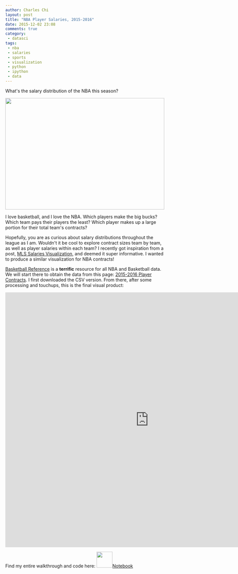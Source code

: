 ```yaml
---
author: Charles Chi
layout: post
title: "NBA Player Salaries, 2015-2016"
date: 2015-12-02 23:08
comments: true
category:
 - datasci
tags:
 - nba
 - salaries
 - sports
 - visualization
 - python
 - ipython
 - data
---
```


What's the salary distribution of the NBA this season?

<img src="https://pixabay.com/static/uploads/photo/2014/05/13/04/23/economy-343066_960_720.jpg" style="width:500px;height:350px;">

I love basketball, and I love the NBA. Which players make the big bucks? Which team pays their players the least? Which player makes up a large portion for their total team's contracts?

Hopefully, you are as curious about salary distributions throughout the league as I am. Wouldn't it be cool to explore contract sizes team by team, as well as player salaries within each team? I recently got inspiration from a post,
<a href="http://www.stathunting.com/2015/08/18/2015-mls-salaries-and-you-can-add-hypothetical-signings-tableau-public-drogba/" target="_blank">MLS Salaries Visualization</a>, and deemed it super informative. I wanted to produce a similar visualization for NBA contracts!

<a href="http://www.basketball-reference.com" target="_blank">Basketball Reference</a> is a <b>terrific</b> resource for all NBA and Basketball data. We will start there to obtain the data from this page: <a href="http://www.basketball-reference.com/contracts/players.html" target="_blank">2015-2016 Player Contracts</a>. I first downloaded the CSV version. From there, after some processing and touchups, this is the final visual product:

<div align='center'>
<iframe width="900" height="800" frameborder="0" scrolling="no" src="https://plot.ly/~cchi/478.embed"></iframe>
</div>

Find my entire walkthrough and code here:
<a href="http://nbviewer.ipython.org/github/cchi/bballysis/blob/master/2015-16_salaryviz/2015-16_nba_salaries.ipynb" target="_blank"><img src="https://avatars3.githubusercontent.com/u/7388996" style="width:50px;height:50px;">Notebook</a>